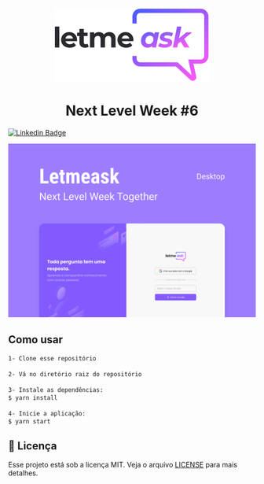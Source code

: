 <p align="center">
    <img alt="letmeask" title="letmeask" src=".github/logo.svg" />
</p>

<h1 align="center">Next Level Week #6</h1>

[![Linkedin Badge](https://img.shields.io/badge/-Guilherme%20Sandi-292929?style=flat-square&logo=Linkedin&logoColor=white&link=https://www.linkedin.com/in/guilhermesandi/)](https://www.linkedin.com/in/guilhermesandi/)

<p align="center">
    <img alt="letmeask" title="letmeask" src=".github/cover.svg" />
</p>

</div>

## Como usar

```
1- Clone esse repositório

2- Vá no diretório raiz do repositório

3- Instale as dependências:
$ yarn install

4- Inicie a aplicação:
$ yarn start
```

## :memo: Licença

Esse projeto está sob a licença MIT. Veja o arquivo [LICENSE](LICENSE) para mais detalhes.
